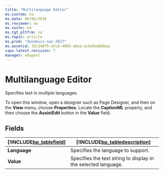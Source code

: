 ```yaml
---
title: "Multilanguage Editor"
ms.custom: na
ms.date: 06/04/2016
ms.reviewer: na
ms.suite: na
ms.tgt_pltfrm: na
ms.topic: article
ms.prod: "dynamics-nav-2017"
ms.assetid: 32c146f5-e5c8-4089-a0aa-acbe6a4b8baa
caps.latest.revision: 7
manager: edupont
---
```

# Multilanguage Editor
Specifies text in multiple languages.  
  
 To open this window, open a designer such as Page Designer, and then on the **View** menu, choose **Properties**. Locate the **CaptionML** property, and then choose the **AssistEdit** button in the **Value** field.  
  
## Fields  
  
|[!INCLUDE[bp_tablefield](../includes/bp_tablefield_md.md)]|[!INCLUDE[bp_tabledescription](../includes/bp_tabledescription_md.md)]|  
|---------------------------------|---------------------------------------|  
|**Language**|Specifies the language to support.|  
|**Value**|Specifies the text string to display in the selected language.|